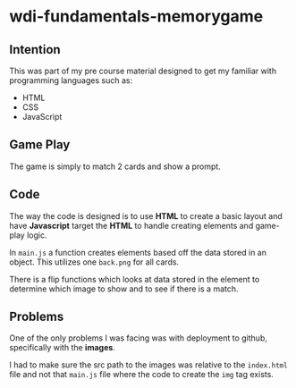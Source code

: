 # wdi-fundamentals-memorygame

## Intention

This was part of my pre course material designed to get my familiar with programming languages such as:

- HTML
- CSS
- JavaScript

## Game Play

The game is simply to match 2 cards and show a prompt.

## Code

The way the code is designed is to use **HTML** to create a basic layout and have **Javascript** target the **HTML** to handle creating elements and game-play logic.

In `main.js` a function creates elements based off the data stored in an object. This utilizes one `back.png` for all cards.

There is a flip functions which looks at data stored in the element to determine which image to show and to see if there is a match.

## Problems

One of the only problems I was facing was with deployment to github, specifically with the **images**.

I had to make sure the src path to the images was relative to the `index.html` file and not that `main.js` file where the code to create the `img` tag exists.
